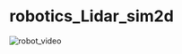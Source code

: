 # robotics_Lidar_sim2d

![robot_video](https://www.youtube.com/watch?v=JswpOoLeJNY&feature=youtu.be)


